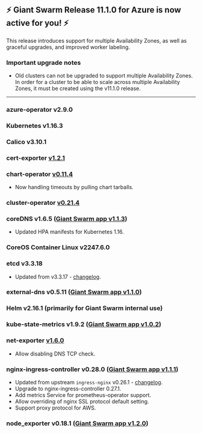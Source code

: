 ## :zap: Giant Swarm Release 11.1.0 for Azure is now active for you! :zap:

This release introduces support for multiple Availability Zones, as well as graceful upgrades, and improved worker labeling.

### Important upgrade notes
- Old clusters can not be upgraded to support multiple Availability Zones. In order for a cluster to be able to scale across multiple Availability Zones, it must be created using the v11.1.0 release.

---

### azure-operator v2.9.0

### Kubernetes v1.16.3

### Calico v3.10.1

### cert-exporter [v1.2.1](https://github.com/giantswarm/cert-exporter/blob/master/CHANGELOG.md#121-2019-12-24)

### chart-operator [v0.11.4](https://github.com/giantswarm/chart-operator/releases/tag/v0.11.4)
- Now handling timeouts by pulling chart tarballs.

### cluster-operator [v0.21.4](https://github.com/giantswarm/cluster-operator/releases/tag/v0.21.4)

### coreDNS v1.6.5 ([Giant Swarm app v1.1.3](https://github.com/giantswarm/coredns-app/blob/master/CHANGELOG.md#v113))
- Updated HPA manifests for Kubernetes 1.16.

### CoreOS Container Linux v2247.6.0

### etcd v3.3.18
- Updated from v3.3.17 - [changelog](https://github.com/etcd-io/etcd/blob/master/CHANGELOG-3.3.md#v3318-2019-11-26).

### external-dns v0.5.11 ([Giant Swarm app v1.1.0](https://github.com/giantswarm/external-dns-app/blob/master/CHANGELOG.md#v110))

### Helm v2.16.1 (primarily for Giant Swarm internal use)

### kube-state-metrics v1.9.2 ([Giant Swarm app v1.0.2](https://github.com/giantswarm/kube-state-metrics-app/blob/master/CHANGELOG.md#v102))

### net-exporter [v1.6.0](https://github.com/helm/helm/releases/tag/v2.16.1)
- Allow disabling DNS TCP check.

### nginx-ingress-controller v0.28.0 ([Giant Swarm app v1.1.1](https://github.com/giantswarm/nginx-ingress-controller-app/blob/master/CHANGELOG.md#v130-2020-01-30))
- Updated from upstream `ingress-nginx` v0.26.1 - [changelog](https://github.com/kubernetes/ingress-nginx/releases/tag/nginx-0.28.0).
- Upgrade to nginx-ingress-controller 0.27.1.
- Add metrics Service for prometheus-operator support.
- Allow overriding of nginx SSL protocol default setting.
- Support proxy protocol for AWS.

### node_exporter v0.18.1 ([Giant Swarm app v1.2.0](https://github.com/giantswarm/node-exporter-app/blob/master/CHANGELOG.md#120-2020-01-08))
